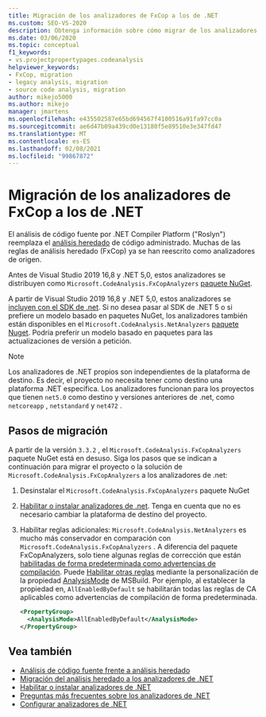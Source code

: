 ```yaml
---
title: Migración de los analizadores de FxCop a los de .NET
ms.custom: SEO-VS-2020
description: Obtenga información sobre cómo migrar de los analizadores de FxCop a los analizadores de .NET
ms.date: 03/06/2020
ms.topic: conceptual
f1_keywords:
- vs.projectpropertypages.codeanalysis
helpviewer_keywords:
- FxCop, migration
- legacy analysis, migration
- source code analysis, migration
author: mikejo5000
ms.author: mikejo
manager: jmartens
ms.openlocfilehash: e435502587e65bd694567f4100516a91fa97cc0a
ms.sourcegitcommit: ae6d47b09a439cd0e13180f5e89510e3e347fd47
ms.translationtype: MT
ms.contentlocale: es-ES
ms.lasthandoff: 02/08/2021
ms.locfileid: "99867872"
---
```

# <a name="migrate-from-fxcop-analyzers-to-net-analyzers"></a>Migración de los analizadores de FxCop a los de .NET

El análisis de código fuente por .NET Compiler Platform ("Roslyn") reemplaza el [análisis heredado](code-analysis-for-managed-code-overview.md) de código administrado. Muchas de las reglas de análisis heredado (FxCop) ya se han reescrito como analizadores de origen.

Antes de Visual Studio 2019 16,8 y .NET 5,0, estos analizadores se distribuyen como `Microsoft.CodeAnalysis.FxCopAnalyzers` [paquete NuGet](https://www.nuget.org/packages/Microsoft.CodeAnalysis.FxCopAnalyzers).

A partir de Visual Studio 2019 16,8 y .NET 5,0, estos analizadores se [incluyen con el SDK de .net](/dotnet/fundamentals/code-analysis/overview). Si no desea pasar al SDK de .NET 5 o si prefiere un modelo basado en paquetes NuGet, los analizadores también están disponibles en el `Microsoft.CodeAnalysis.NetAnalyzers` [paquete Nuget](https://www.nuget.org/packages/Microsoft.CodeAnalysis.NetAnalyzers). Podría preferir un modelo basado en paquetes para las actualizaciones de versión a petición.

> [!NOTE]
> Los analizadores de .NET propios son independientes de la plataforma de destino. Es decir, el proyecto no necesita tener como destino una plataforma .NET específica. Los analizadores funcionan para los proyectos que tienen `net5.0` como destino y versiones anteriores de .net, como `netcoreapp` , `netstandard` y `net472` .

## <a name="migration-steps"></a>Pasos de migración

A partir de la versión `3.3.2` , el `Microsoft.CodeAnalysis.FxCopAnalyzers` paquete NuGet está en desuso. Siga los pasos que se indican a continuación para migrar el proyecto o la solución de `Microsoft.CodeAnalysis.FxCopAnalyzers` a los analizadores de .net:

1. Desinstalar el `Microsoft.CodeAnalysis.FxCopAnalyzers` paquete NuGet

2. [Habilitar o instalar analizadores de .net](install-net-analyzers.md). Tenga en cuenta que no es necesario cambiar la plataforma de destino del proyecto.

3. Habilitar reglas adicionales: `Microsoft.CodeAnalysis.NetAnalyzers` es mucho más conservador en comparación con `Microsoft.CodeAnalysis.FxCopAnalyzers` . A diferencia del paquete FxCopAnalyzers, solo tiene algunas reglas de corrección que están [habilitadas de forma predeterminada como advertencias de compilación](/dotnet/fundamentals/code-analysis/overview#enabled-rules). Puede [Habilitar otras reglas](/dotnet/fundamentals/code-analysis/overview#enable-additional-rules) mediante la personalización de la propiedad [AnalysisMode](/dotnet/core/project-sdk/msbuild-props#analysismode) de MSBuild. Por ejemplo, al establecer la propiedad en, `AllEnabledByDefault` se habilitarán todas las reglas de CA aplicables como advertencias de compilación de forma predeterminada.

   ```xml
   <PropertyGroup>
     <AnalysisMode>AllEnabledByDefault</AnalysisMode>
   </PropertyGroup>
   ```

## <a name="see-also"></a>Vea también

- [Análisis de código fuente frente a análisis heredado](net-analyzers-faq.md#whats-the-difference-between-legacy-fxcop-and-net-analyzers)
- [Migración del análisis heredado a los analizadores de .NET](migrate-from-legacy-analysis-to-net-analyzers.md)
- [Habilitar o instalar analizadores de .NET](install-net-analyzers.md)
- [Preguntas más frecuentes sobre los analizadores de .NET](net-analyzers-faq.md)
- [Configurar analizadores de .NET](/dotnet/fundamentals/code-analysis/code-quality-rule-options)
